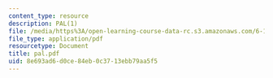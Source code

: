 ```yaml
---
content_type: resource
description: PAL(1)
file: /media/https%3A/open-learning-course-data-rc.s3.amazonaws.com/6-111-introductory-digital-systems-laboratory-fall-2002/8e693ad6d0ce84eb0c3713ebb79aa5f5_pal.pdf
file_type: application/pdf
resourcetype: Document
title: pal.pdf
uid: 8e693ad6-d0ce-84eb-0c37-13ebb79aa5f5
---
```

